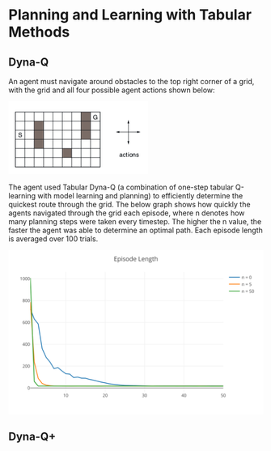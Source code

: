 # Planning and Learning with Tabular Methods

## Dyna-Q
An agent must navigate around obstacles to the top right corner of a grid, with the grid and all four possible agent actions shown below:

<img src="./maze/img/map.png">

The agent used Tabular Dyna-Q (a combination of one-step tabular Q-learning with model learning and planning) to efficiently determine the quickest route through the grid. The below graph shows how quickly the agents navigated through the grid each episode, where n denotes how many planning steps were taken every timestep. The higher the n value, the faster the agent was able to determine an optimal path. Each episode length is averaged over 100 trials.

<img src="./maze/img/ep_lens.svg">


## Dyna-Q+
